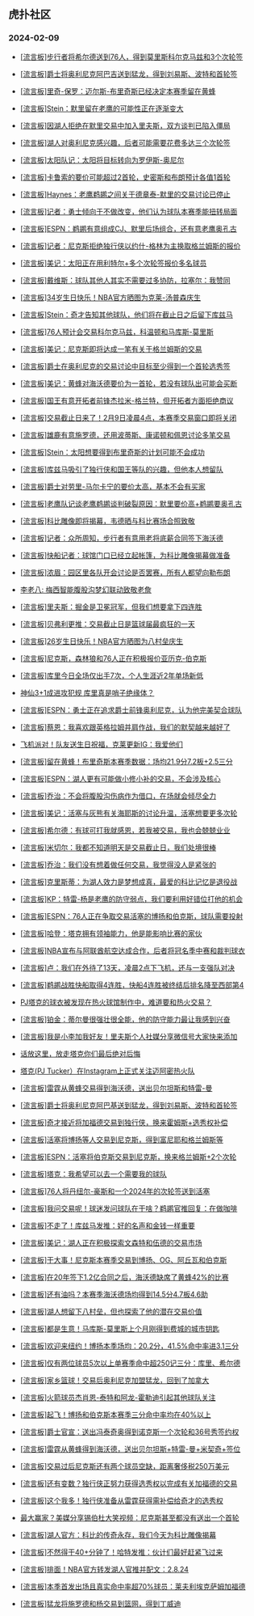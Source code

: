 ## 虎扑社区 
### 2024-02-09

+ [[流言板]步行者将希尔德送到76人，得到莫里斯科尔克马兹和3个次轮签](https://bbs.hupu.com/624707445.html)

+ [[流言板]爵士将奥利尼克阿巴吉送到猛龙，得到刘易斯、波特和首轮签](https://bbs.hupu.com/624707663.html)

+ [[流言板]里奇-保罗：迈尔斯-布里奇斯已经决定本赛季留在黄蜂](https://bbs.hupu.com/624706856.html)

+ [[流言板]Stein：默里留在老鹰的可能性正在逐渐变大](https://bbs.hupu.com/624707396.html)

+ [[流言板]因湖人拒绝在默里交易中加入里夫斯，双方谈判已陷入僵局](https://bbs.hupu.com/624707113.html)

+ [[流言板]湖人对奥利尼克感兴趣，后者可能需要花费多达三个次轮签](https://bbs.hupu.com/624706670.html)

+ [[流言板]太阳队记：太阳将目标转向为罗伊斯-奥尼尔](https://bbs.hupu.com/624707233.html)

+ [[流言板]卡鲁索的要价可能超过2首轮，史密斯和布朗预计各值1首轮](https://bbs.hupu.com/624706806.html)

+ [[流言板]Haynes：老鹰鹈鹕之间关于德章泰-默里的交易讨论已停止](https://bbs.hupu.com/624707053.html)

+ [[流言板]记者：勇士倾向于不做改变，他们认为球队本赛季能扭转局面](https://bbs.hupu.com/624706373.html)

+ [[流言板]ESPN：鹈鹕有意组成CJ、默里后场组合，还有意老鹰奥孔古](https://bbs.hupu.com/624706007.html)

+ [[流言板]记者：尼克斯拒绝独行侠以约什-格林为主换取格兰姆斯的报价](https://bbs.hupu.com/624706302.html)

+ [[流言板]美记：太阳正在用利特尔+多个次轮签报价多名球员](https://bbs.hupu.com/624706535.html)

+ [[流言板]戴维斯：球队其他人其实不需要过多协防，拉塞尔：我赞同](https://bbs.hupu.com/624705559.html)

+ [[流言板]34岁生日快乐！NBA官方晒图为克莱-汤普森庆生](https://bbs.hupu.com/624705256.html)

+ [[流言板]Stein：奇才告知其他球队，他们将在截止日之后留下库兹马](https://bbs.hupu.com/624707009.html)

+ [[流言板]76人预计会交易科尔克马兹，科温顿和马库斯-莫里斯](https://bbs.hupu.com/624705862.html)

+ [[流言板]美记：尼克斯即将达成一笔有关于格兰姆斯的交易](https://bbs.hupu.com/624706771.html)

+ [[流言板]爵士在奥利尼克的交易讨论中目标至少得到一个首轮选秀签](https://bbs.hupu.com/624706038.html)

+ [[流言板]美记：黄蜂对海沃德要价为一首轮，若没有球队出可能会买断](https://bbs.hupu.com/624706701.html)

+ [[流言板]国王有意开拓者前锋杰拉米-格兰特，但开拓者方面拒绝商议](https://bbs.hupu.com/624704903.html)

+ [[流言板]交易截止日来了！2月9日凌晨4点，本赛季交易窗口即将关闭](https://bbs.hupu.com/624703040.html)

+ [[流言板]雄鹿有意施罗德，还用波蒂斯、康诺顿和佩恩讨论多笔交易](https://bbs.hupu.com/624706660.html)

+ [[流言板]Stein：太阳想要得到布里奇斯的计划可能不会成功](https://bbs.hupu.com/624706632.html)

+ [[流言板]库兹马吸引了独行侠和国王等队的兴趣，但他本人想留队](https://bbs.hupu.com/624704799.html)

+ [[流言板]爵士对劳里-马尔卡宁的要价太高，基本不会有买家](https://bbs.hupu.com/624704556.html)

+ [[流言板]老鹰队记谈老鹰鹈鹕谈判破裂原因：默里要价高+鹈鹕要奥孔古](https://bbs.hupu.com/624707552.html)

+ [[流言板]科比雕像即将揭幕，韦德晒与科比赛场合照致敬](https://bbs.hupu.com/624707415.html)

+ [[流言板]记者：众所周知，步行者有意用老将底薪合同签下海沃德](https://bbs.hupu.com/624707209.html)

+ [[流言板]快船记者：球馆门口已经立起帐篷，为科比雕像揭幕做准备](https://bbs.hupu.com/624702854.html)

+ [[流言板]浓眉：园区里各队开会讨论是否罢赛，所有人都望向勒布朗](https://bbs.hupu.com/624702495.html)

+ [李老八: 梅西智能腹股沟梦幻联动致敬老詹](https://bbs.hupu.com/624703465.html)

+ [[流言板]里夫斯：掘金是卫冕冠军，但我们想要拿下四连胜](https://bbs.hupu.com/624704683.html)

+ [[流言板]贝弗利更推：交易截止日是篮球届最疯狂的一天](https://bbs.hupu.com/624706777.html)

+ [[流言板]26岁生日快乐！NBA官方晒图为八村垒庆生](https://bbs.hupu.com/624705277.html)

+ [[流言板]尼克斯，森林狼和76人正在积极报价亚历克-伯克斯](https://bbs.hupu.com/624706244.html)

+ [[流言板]库里今日全场仅出手7次，个人生涯近2年单场新低](https://bbs.hupu.com/624706873.html)

+ [神仙3+1成进攻犯规 库里真是哨子绝缘体？](https://bbs.hupu.com/624702484.html)

+ [[流言板]ESPN：勇士正在追求爵士前锋奥利尼克，认为他完美契合球队](https://bbs.hupu.com/624701036.html)

+ [[流言板]蔡恩：我喜欢跟英格拉姆并肩作战，我们的默契越来越好了](https://bbs.hupu.com/624706306.html)

+ [飞机派对！队友送生日祝福，克莱更新IG：我爱他们](https://bbs.hupu.com/624701309.html)

+ [[流言板]留在黄蜂！布里奇斯本赛季数据：场均21.9分7.2板+2.5三分](https://bbs.hupu.com/624706981.html)

+ [[流言板]ESPN：湖人更有可能做小修小补的交易，不会涉及核心](https://bbs.hupu.com/624700941.html)

+ [[流言板]乔治：不会将腹股沟伤病作为借口，在场就会倾尽全力](https://bbs.hupu.com/624700624.html)

+ [[流言板]美记：活塞与灰熊有关海耶斯的讨论升温，活塞想要更多次轮](https://bbs.hupu.com/624706488.html)

+ [[流言板]希尔德：有球可打我就感恩，若我被交易，我也会兢兢业业](https://bbs.hupu.com/624705158.html)

+ [[流言板]米切尔：我都不知道明天是交易截止日，我们处境很棒](https://bbs.hupu.com/624704731.html)

+ [[流言板]乔治：我们没有想着做任何交易，我觉得没人是紧张的](https://bbs.hupu.com/624700559.html)

+ [[流言板]克里斯蒂：为湖人效力是梦想成真，最爱的科比记忆是退役战](https://bbs.hupu.com/624703771.html)

+ [[流言板]KP：特雷-杨是老鹰的防守弱点，我们要利用好错位打他的机会](https://bbs.hupu.com/624705712.html)

+ [[流言板]ESPN：76人正在争取交易活塞的博扬和伯克斯，球队需要投射](https://bbs.hupu.com/624701200.html)

+ [[流言板]哈登：塔克拥有领袖能力，他是能影响比赛的家伙](https://bbs.hupu.com/624700462.html)

+ [[流言板]NBA宣布与阿联酋航空达成合作，后者将冠名季中赛和裁判球衣](https://bbs.hupu.com/624706533.html)

+ [[流言板]卢：我们在外待了13天，凌晨2点下飞机，还与一支强队对决](https://bbs.hupu.com/624699864.html)

+ [[流言板]鹈鹕战胜快船取得4连胜，快船4连胜被终结后排名降至西部第4](https://bbs.hupu.com/624699378.html)

+ [PJ塔克的球衣被发现在热火球馆制作中，难道要和热火交易？](https://bbs.hupu.com/624701991.html)

+ [[流言板]铂金：蒂尔曼很强壮很全能，他的防守能力最让我感到兴奋](https://bbs.hupu.com/624704382.html)

+ [[流言板]我是小李加我好友！里夫斯个人社媒分享微信号大家快来添加](https://bbs.hupu.com/624692040.html)

+ [话放这里，放走塔克你们最后绝对后悔](https://bbs.hupu.com/624706006.html)

+ [塔克(PJ Tucker）在Instagram上正式关注迈阿密热火队](https://bbs.hupu.com/624703795.html)

+ [[流言板]雷霆从黄蜂交易得到海沃德，送出贝尔坦斯和特雷-曼](https://bbs.hupu.com/624708142.html)

+ [[流言板]爵士将奥利尼克阿巴基送到猛龙，得到刘易斯、波特和首轮签](https://bbs.hupu.com/624707663.html)

+ [[流言板]奇才接近将加福德交易到独行侠，换来霍姆斯+选秀权补偿](https://bbs.hupu.com/624709114.html)

+ [[流言板]活塞将博扬等人交易到尼克斯，得到富尼耶和格兰姆斯等](https://bbs.hupu.com/624709330.html)

+ [[流言板]ESPN：活塞将伯克斯交易到尼克斯，换来格兰姆斯+2个次轮](https://bbs.hupu.com/624709034.html)

+ [[流言板]塔克：我希望可以去一个需要我的球队](https://bbs.hupu.com/624708597.html)

+ [[流言板]76人将丹纽尔-豪斯和一个2024年的次轮签送到活塞](https://bbs.hupu.com/624708450.html)

+ [[流言板]我问交易呢！球迷发问球队在干啥？鹈鹕官推回复：在做咖啡](https://bbs.hupu.com/624708089.html)

+ [[流言板]不走了！库兹马发推：好的名声和金钱一样重要](https://bbs.hupu.com/624708486.html)

+ [[流言板]美记：湖人正在积极探索文森特和伍德的交易市场](https://bbs.hupu.com/624707994.html)

+ [[流言板]干大事！尼克斯本赛季交易到博扬、OG、阿丘瓦和伯克斯](https://bbs.hupu.com/624709619.html)

+ [[流言板]在20年签下1.2亿合同之后，海沃德缺席了黄蜂42%的比赛](https://bbs.hupu.com/624708909.html)

+ [[流言板]还有油吗？本赛季海沃德场均得到14.5分4.7板4.6助](https://bbs.hupu.com/624708610.html)

+ [[流言板]湖人想留下八村垒，但也探索了他的潜在交易价值](https://bbs.hupu.com/624708380.html)

+ [[流言板]都是生意！马库斯-莫里斯上个月刚得到费城的城市钥匙](https://bbs.hupu.com/624708456.html)

+ [[流言板]欢迎来纽约！博扬本季场均：20.2分，41.5%命中率进3.1三分](https://bbs.hupu.com/624709704.html)

+ [[流言板]仅有两位球员5次以上单赛季命中超250记三分：库里、希尔德](https://bbs.hupu.com/624707934.html)

+ [[流言板]家乡篮球！交易后奥利尼克加盟猛龙，回到了加拿大](https://bbs.hupu.com/624709003.html)

+ [[流言板]火箭球员杰肖恩-泰特和阿龙-霍勒迪引起其他球队关注](https://bbs.hupu.com/624709233.html)

+ [[流言板]起飞！博扬和伯克斯本赛季三分命中率均在40%以上](https://bbs.hupu.com/624709869.html)

+ [[流言板]爵士官宣：送出冯泰奇奥得到诺克斯一个次轮和36号秀签约权](https://bbs.hupu.com/624709796.html)

+ [[流言板]雷霆从黄蜂得到海沃德，送出贝尔坦斯+特雷-曼+米契奇+签位](https://bbs.hupu.com/624708142.html)

+ [[流言板]交易过后尼克斯还有两个球员空缺，距离奢侈税250万美元](https://bbs.hupu.com/624710236.html)

+ [[流言板]还有变数？独行侠正努力获得选秀权以完成有关加福德的交易](https://bbs.hupu.com/624709974.html)

+ [[流言板]这个我多！独行侠准备从雷霆获得需补偿给奇才的选秀权](https://bbs.hupu.com/624710376.html)

+ [最大赢家？美媒分享锡伯杜大笑视频：尼克斯甚至都没有送出一个首轮](https://bbs.hupu.com/624710174.html)

+ [[流言板]湖人官方：科比的传奇永存，我们今天为科比雕像揭幕](https://bbs.hupu.com/624710113.html)

+ [[流言板]不然得干40+分钟了！哈特发推：伙计们最好赶紧飞过来](https://bbs.hupu.com/624710454.html)

+ [[流言板]排面！NBA官方转发湖人官推并配文：2.8.24](https://bbs.hupu.com/624710757.html)

+ [[流言板]本季首发出场且真实命中率超70%球员：莱夫利埃克萨姆加福德](https://bbs.hupu.com/624710652.html)

+ [[流言板]猛龙将施罗德和杨交易到篮网，得到丁威迪](https://bbs.hupu.com/624711157.html)

